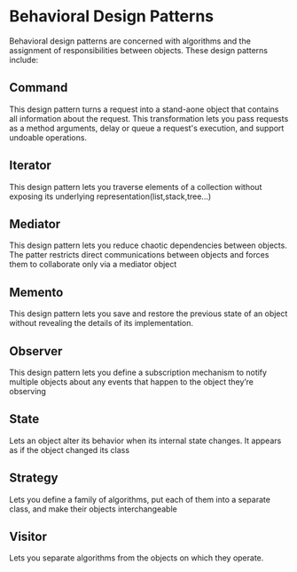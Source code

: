 # Behavioral Design Patterns
Behavioral design patterns are concerned with algorithms and the assignment of responsibilities between objects.
These design patterns include: <br/>

## Command
This design pattern turns a request into a stand-aone object that contains all information about the request. This transformation lets you pass requests as a method arguments, delay or queue a request's execution, and support undoable operations.
## Iterator
This design pattern lets you traverse elements of a collection without exposing its underlying representation(list,stack,tree...)
## Mediator
This design pattern lets you reduce chaotic dependencies between objects. The patter restricts direct communications between objects and forces them to collaborate only via a mediator object
## Memento
This design pattern lets you save and restore the previous state of an object without revealing the details of its implementation.
## Observer
This design pattern lets you define a subscription mechanism to notify multiple objects about any events that happen to the object they’re observing
## State
Lets an object alter its behavior when its internal state changes. It appears as if the object changed its class
## Strategy
Lets you define a family of algorithms, put each of them into a separate class, and make their objects interchangeable
## Visitor
Lets you separate algorithms from the objects on which they operate.